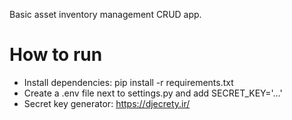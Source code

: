 Basic asset inventory management CRUD app.

# How to run

* Install dependencies: pip install -r requirements.txt
* Create a .env file next to settings.py and add SECRET_KEY='...'
* Secret key generator: https://djecrety.ir/
